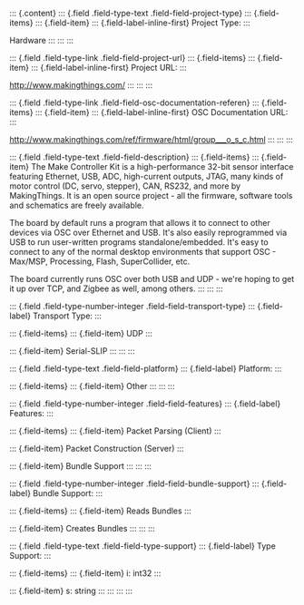 ::: {.content}
::: {.field .field-type-text .field-field-project-type}
::: {.field-items}
::: {.field-item}
::: {.field-label-inline-first}
Project Type:
:::

Hardware
:::
:::
:::

::: {.field .field-type-link .field-field-project-url}
::: {.field-items}
::: {.field-item}
::: {.field-label-inline-first}
Project URL:
:::

<http://www.makingthings.com/>
:::
:::
:::

::: {.field .field-type-link .field-field-osc-documentation-referen}
::: {.field-items}
::: {.field-item}
::: {.field-label-inline-first}
OSC Documentation URL:
:::

<http://www.makingthings.com/ref/firmware/html/group___o_s_c.html>
:::
:::
:::

::: {.field .field-type-text .field-field-description}
::: {.field-items}
::: {.field-item}
The Make Controller Kit is a high-performance 32-bit sensor interface
featuring Ethernet, USB, ADC, high-current outputs, JTAG, many kinds of
motor control (DC, servo, stepper), CAN, RS232, and more by
MakingThings. It is an open source project - all the firmware, software
tools and schematics are freely available.

The board by default runs a program that allows it to connect to other
devices via OSC over Ethernet and USB. It\'s also easily reprogrammed
via USB to run user-written programs standalone/embedded. It\'s easy to
connect to any of the normal desktop environments that support OSC -
Max/MSP, Processing, Flash, SuperCollider, etc.

The board currently runs OSC over both USB and UDP - we\'re hoping to
get it up over TCP, and Zigbee as well, among others.
:::
:::
:::

::: {.field .field-type-number-integer .field-field-transport-type}
::: {.field-label}
Transport Type:
:::

::: {.field-items}
::: {.field-item}
UDP
:::

::: {.field-item}
Serial-SLIP
:::
:::
:::

::: {.field .field-type-text .field-field-platform}
::: {.field-label}
Platform:
:::

::: {.field-items}
::: {.field-item}
Other
:::
:::
:::

::: {.field .field-type-number-integer .field-field-features}
::: {.field-label}
Features:
:::

::: {.field-items}
::: {.field-item}
Packet Parsing (Client)
:::

::: {.field-item}
Packet Construction (Server)
:::

::: {.field-item}
Bundle Support
:::
:::
:::

::: {.field .field-type-number-integer .field-field-bundle-support}
::: {.field-label}
Bundle Support:
:::

::: {.field-items}
::: {.field-item}
Reads Bundles
:::

::: {.field-item}
Creates Bundles
:::
:::
:::

::: {.field .field-type-text .field-field-type-support}
::: {.field-label}
Type Support:
:::

::: {.field-items}
::: {.field-item}
i: int32
:::

::: {.field-item}
s: string
:::
:::
:::
:::
